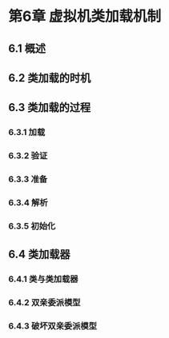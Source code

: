 # 第6章 虚拟机类加载机制

## 6.1 概述

## 6.2 类加载的时机

## 6.3 类加载的过程

### 6.3.1 加载

### 6.3.2 验证

### 6.3.3 准备

### 6.3.4 解析

### 6.3.5 初始化

## 6.4 类加载器

### 6.4.1 类与类加载器

### 6.4.2 双亲委派模型

### 6.4.3 破坏双亲委派模型